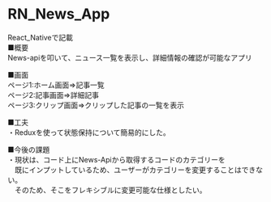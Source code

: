 # RN_News_App
React_Nativeで記載  
■概要  
News-apiを叩いて、ニュース一覧を表示し、詳細情報の確認が可能なアプリ  

■画面  
ページ1:ホーム画面⇒記事一覧  
ページ2:記事画面⇒詳細記事  
ページ3:クリップ画面⇒クリップした記事の一覧を表示  

■工夫  
・Reduxを使って状態保持について簡易的にした。  

■今後の課題  
・現状は、コード上にNews-Apiから取得するコードのカテゴリーを  
　既にインプットしているため、ユーザーがカテゴリーを変更することはできない。  
　そのため、そこをフレキシブルに変更可能な仕様としたい。    
  
